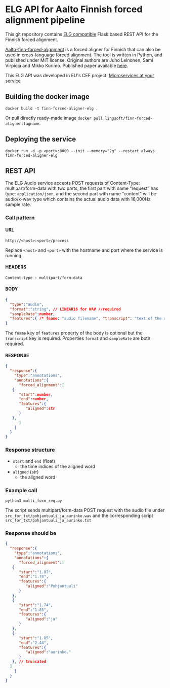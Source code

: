 # ELG API for Aalto Finnish forced alignment pipeline

This git repository contains [ELG compatible](https://european-language-grid.readthedocs.io/en/stable/all/A3_API/LTInternalAPI.html)  Flask based REST API for the Finnish forced alignment.

[Aalto-finn-forced-alignment](https://github.com/aalto-speech/finnish-forced-alignment) is a forced aligner for Finnish that can also be used in cross-language forced alignment. The tool is written in Python, and published under MIT license.
Original authors are Juho Leinonen, Sami Virpioja and Mikko Kurimo. Published paper available [here](https://helda.helsinki.fi/handle/10138/330758).

This ELG API was developed in EU's CEF project: [Microservices at your service](https://www.lingsoft.fi/en/microservices-at-your-service-bridging-gap-between-nlp-research-and-industry)


## Building the docker image

```
docker build -t finn-forced-aligner-elg .
```

Or pull directly ready-made image `docker pull lingsoft/finn-forced-aligner:tagname`.

## Deploying the service

```
docker run -d -p <port>:8000 --init --memory="2g" --restart always finn-forced-aligner-elg
```

## REST API
The ELG Audio service accepts POST requests of Content-Type: multipart/form-data with two parts, the first part with name “request” has type: `application/json`, and the second part with name “content” will be audio/x-wav type which contains the actual audio data with 16,000Hz sample rate.

### Call pattern

#### URL

```
http://<host>:<port>/process
```

Replace `<host>` and `<port>` with the hostname and port where the 
service is running.

#### HEADERS

```
Content-type : multipart/form-data
```

#### BODY

```json
{
  "type":"audio",
  "format":"string", // LINEAR16 for WAV //required
  "sampleRate":number,
  "features":{ /* fname: "audio filename", "transcript": "text of the audio" */ }, //required
}
```

The `fname` key of `features` property of the body is optional but the `transcript` key is required. Properties `format` and `sampleRate` are both required.

#### RESPONSE

```json
{
  "response":{
    "type":"annotations",
    "annotations":{
      "forced_alignment":[
   {
      "start":number,
      "end":number,
      "features":{
         "aligned":str
      }
   },
      ]
    }
  }
}
```

### Response structure

- `start` and `end` (float)
  - the time indices of the aligned word
- `aligned` (str)
  - the aligned word

### Example call

```
python3 multi_form_req.py
```

The script sends multipart/form-data POST request with the audio file under `src_for_txt/pohjantuuli_ja_aurinko.wav` and the corresponding script `src_for_txt/pohjantuuli_ja_aurinko.txt` 


### Response should be
```json
{
  "response":{
    "type":"annotations",
    "annotations":{
      "forced_alignment":[
   {
      "start":"1.07",
      "end":"1.74",
      "features":{
         "aligned":"Pohjantuuli"
      }
   },
   {
      "start":"1.74",
      "end":"1.85",
      "features":{
         "aligned":"ja"
      }
   },
   {
      "start":"1.85",
      "end":"2.44",
      "features":{
         "aligned":"aurinko."
      }
   }, // truncated
  ]
    }
  }
}
```

